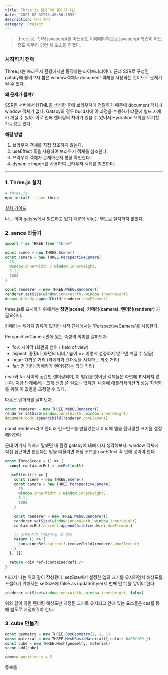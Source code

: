 ```yaml
---
title: Three.js 블로그에 붙이기 1탄
date: "2025-02-02T12:40:56.789Z"
description: 일시 중지
category: Project
---
```


> three.js는 먼저 javascript를 어느정도 이해해야함으로 javascript 학습이 어느정도 마무리 되면 재 포스팅 하겠다.

### 시작하기 전에

Three.js는 브라우저 환경에서만 동작하는 라이브러리이다.
근데 SSR로 구성된 gatsby에 붙이고자 함은 window객체나 document 객체를 사용하는 것이므로 문제가 될 수 있다.

**왜 문제가 될까?**

SSR은 서버에서 HTML을 생성한 후에 브라우저에 전달하기 때문에 document 객체나 window 객체가 없다.
Gatsby의 경우 build시에 이 과정을 수행하기 떄문에 빌드 자체가 깨질 수 있다.
이로 인해 렌더링의 차이가 있을 수 있어서 Hydration 오류를 야기할 가능성도 있다.

**해결 방법**

1. 브라우저 객체를 직접 참조하지 않는다.
2. useEffect 훅을 사용하여 브라우저 객체를 참조한다.
3. 브라우저 객체가 존재하는지 항상 확인한다.
4. dynamic import를 사용하여 브라우저 객체를 참조한다.

---

### 1. Three.js 설치

```bash
# three.js
npm install --save three
```

[설치 가이드](https://threejs.org/docs/#manual/en/introduction/Installation)

나는 이미 gatsby에서 빌드하고 있기 때문에 Vite는 별도로 설치하지 않았다.

### 2. sence 만들기

```javascript
import * as THREE from "three"

const scene = new THREE.Scene()
const camera = new THREE.PerspectiveCamera(
  75,
  window.innerWidth / window.innerHeight,
  0.1,
  1000
)

const renderer = new THREE.WebGLRenderer()
renderer.setSize(window.innerWidth, window.innerHeight)
document.body.appendChild(renderer.domElement)
```

three.js로 표시하기 위해서는 **장면(scene)**, **카메라(camera)**, **렌더러(renderer)** 가 필요하다.

카메라는 세가지 종류가 있지만 시작 단계에서는 'PerspectiveCamera'를 사용한다.

PerspectiveCamera안에 있는 속성의 의미를 살펴보자.

- fov: 시야각 (화면의 범위 / field of view)
- aspect: 종횡비 (화면의 너비 / 높이 => 이렇게 설정하지 않으면 깨질 수 있음)
- near: 가까운 거리 (카메라가 렌더링을 시작하는 최소 거리)
- far: 먼 거리 (카메라가 렌더링하는 최대 거리)

near와 far 사이의 공간만 렌더링되며, 이 범위를 벗어난 객체들은 화면에 표시되지 않는다.
지금 단계에서는 크게 신경 쓸 필요는 없지만, 나중에 애플리케이션의 성능 최적화를 위해 이 값들을 조정할 수 있다.

다음은 렌더러를 살펴보자.

```javascript
const renderer = new THREE.WebGLRenderer()
renderer.setSize(window.innerWidth, window.innerHeight)
document.body.appendChild(renderer.domElement)
```

const renderer라고 렌더러 인스턴스를 만들었는데 이외에 앱을 렌더링할 크기를 설정해야한다.

근데 여기서 위에서 말했던 내 환경 gatsby에 대해 다시 생각해보자.
window 객체에 직접 접근하면 안된다는 말을 떠올리면 해당 코드를 useEffect 훅 안에 넣어야 한다.

```javascript
const ThreeScene = () => {
  const containerRef = useRef(null)

  useEffect(() => {
    const scene = new THREE.Scene()
    const camera = new THREE.PerspectiveCamera(
      75,
      window.innerWidth / window.innerHeight,
      0.1,
      1000
    )

    const renderer = new THREE.WebGLRenderer()
    renderer.setSize(window.innerWidth, window.innerHeight)
    containerRef.current.appendChild(renderer.domElement)

    // 컴포넌트가 언마운트될 때 정리
    return () => {
      containerRef.current?.removeChild(renderer.domElement)
    }
  }, [])

  return <div ref={containerRef} />
}
```

따라서 나는 위와 같이 작성했다.
setSize에서 설정한 앱의 크기를 유지하면서 해상도를 조절하기 위해서는 setSize에 false as updateStyle(세 번째 인수)를 넣어야 한다.

```javascript
renderer.setSize(window.innerWidth, window.innerHeight, false)
```

위와 같이 하면 렌더링 해상도만 지정된 크기로 유지되고 안에 있는 요소들은 css를 통해 별도로 지정해줘야 한다.

### 3. cube 만들기

```javascript
const geometry = new THREE.BoxGeometry(1, 1, 1)
const material = new THREE.MeshBasicMaterial({ color: 0x00ff00 })
const cube = new THREE.Mesh(geometry, material)
scene.add(cube)

camera.position.z = 5
```

큐브를
